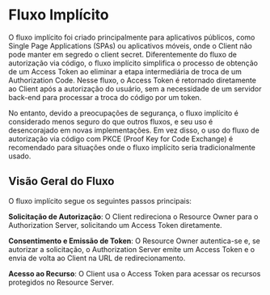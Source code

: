 # Fluxo Implícito

O fluxo implícito foi criado principalmente para aplicativos públicos, como Single Page Applications (SPAs) ou aplicativos móveis, onde o Client não pode manter em segredo o client secret. Diferentemente do fluxo de autorização via código, o fluxo implícito simplifica o processo de obtenção de um Access Token ao eliminar a etapa intermediária de troca de um Authorization Code. Nesse fluxo, o Access Token é retornado diretamente ao Client após a autorização do usuário, sem a necessidade de um servidor back-end para processar a troca do código por um token.

No entanto, devido a preocupações de segurança, o fluxo implícito é considerado menos seguro do que outros fluxos, e seu uso é desencorajado em novas implementações. Em vez disso, o uso do fluxo de autorização via código com PKCE (Proof Key for Code Exchange) é recomendado para situações onde o fluxo implícito seria tradicionalmente usado.

## Visão Geral do Fluxo
O fluxo implícito segue os seguintes passos principais:

**Solicitação de Autorização**: O Client redireciona o Resource Owner para o Authorization Server, solicitando um Access Token diretamente.

**Consentimento e Emissão de Token**: O Resource Owner autentica-se e, se autorizar a solicitação, o Authorization Server emite um Access Token e o envia de volta ao Client na URL de redirecionamento.

**Acesso ao Recurso**: O Client usa o Access Token para acessar os recursos protegidos no Resource Server.